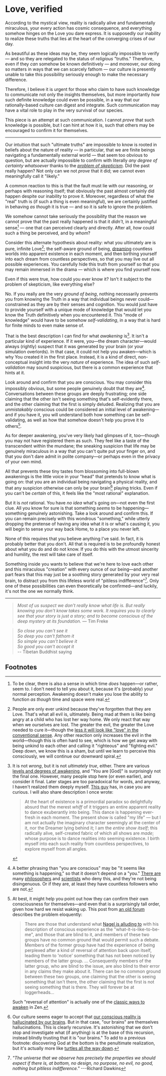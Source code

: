 # Love, verified

According to the mystical view, reality is radically alive and fundamentally miraculous, your every action has cosmic consequence, and everything somehow hinges on the Love you dare express. It is supposedly our inability to realize these truths that lies at the heart of the converging crises of our day.

As beautiful as these ideas may be, they seem logically impossible to verify — and so they are relegated to the status of _religious_ "truths." Therefore, even if they _can_ somehow be known definitively — and moreover, our doing so matters in ways that we can scarcely fathom — our culture is presently unable to take this possibility seriously enough to make the necessary difference.

Therefore, I believe it is urgent for those who claim to have such knowledge to communicate not only the insights themselves, but more importantly _how_ such definite knowledge could even be possible, in a way that our rationally-based culture can digest and integrate. Such communication may have a vital role to play in the very survival of our species.

This piece is an attempt at such communication. I cannot _prove_ that such knowledge is possible, but I can hint at how it is, such that others may be encouraged to confirm it for themselves.

---

Our intuition that such "ultimate truths" are impossible to know is rooted in beliefs about the nature of reality — in particular, that we are finite beings navigating a fundamentally external world — that seem too obvious to question, but are actually impossible to confirm with literally _any degree of certainty whatsoever_ thanks to the [_problem of skepticism_](radical-skepticism.md). Did the past really happen? Not only can we not _prove_ that it did; we cannot even meaningfully call it "likely."

A common reaction to this is that the fault must lie with our reasoning, or perhaps with reasoning itself; that obviously the past almost certainly did happen despite our inability to prove it. Moreover, regardless of what the "real" truth is (if such a thing is even meaningful), we are certainly justified in behaving _as though_ it is true — and so it is safe to ignore the problem.

We somehow cannot take seriously the possibility that the reason we cannot prove that the past really happened is that it _didn't_, in a meaningful sense[^no-time] — one that can perceived clearly and directly. After all, _how_ could such a thing be perceived, and by _whom_?

Consider this alternate hypothesis about reality: what you ultimately are is pure, infinite Love[^Love]; the self-aware ground of being, [dreaming](https://www.youtube.com/watch?v=ckiNNgfMKcQ) countless worlds into apparent existence in each moment, and then birthing yourself into each dream from countless perspectives, so that you may live out all possible experiences. You carefully hide this truth from yourself so that you may remain immersed in the drama — which is where you find yourself now.

Even if this were true, how could you ever know it? Isn't it subject to the problem of skepticism, like everything else?

No. If you really are the very _ground of being_, nothing necessarily prevents you from knowing the Truth in a way that individual beings never could—constrained as they are by their senses and cognition. You would just have to provide yourself with a unique mode of knowledge that would let you know the Truth definitively when you encountered it. This "mode of knowledge" would have to be somehow _self-validating_, in a way that is hard for finite minds to even make sense of.

That is the best description I can find for what _awakening_ is[^levels-of-awakening]. It isn't a particular kind of experience. If it were, you—the dream character—would always (rightly) suspect that it was generated by your brain (or your simulation overlords). In that case, it could not help you awaken—which is why You created it in the first place. Instead, it is a kind of direct, non-conceptual insight into the very _nature_ of experience. The idea of such _self-validation_ may sound suspicious, but there is a common experience that hints at it.

Look around and confirm that you are conscious. You may consider this impossibly obvious, but some people genuinely doubt that they are[^doubt]. Conversations between these groups are deeply frustrating; one side claiming that the other isn't seeing something that's self-evidently there, and the other claiming that the first is simply deluded. Realizing that you are _unmistakably_ conscious could be considered an initial level of awakening—and if you have it, you will understand both how something can be self-validating, as well as how that somehow doesn't help you prove it to others[^resist].

As for deeper awakening, you've very likely had glimpses of it, too—though you may not have registered them as such. They feel like a taste of the transcendent within the mundane; the sneaking suspicion that life may be genuinely miraculous in a way that you can't quite put your finger on, and that you don't dare admit in polite company—or perhaps even in the privacy of your own mind.

All that prevents these tiny tastes from blossoming into full-blown awakenings is the little voice in your "head" that pretends to know what is going on: that you are an individual being navigating a physical reality, and that any suspicion otherwise can only be your brain[^brain] playing tricks. Even if you can't be _certain_ of this, it feels like the "most rational" explanation.

But it is _not_ rational. You have _no idea_ what's going on—not even the first clue. All you know for sure is that something _seems_ to be happening—something genuinely astonishing. Take a look around and confirm this. If you can remain precisely with this wondrous "something," while utterly dropping the pretense of having any idea what it is or what's causing it, you will begin to sense your way back Home, to a place you never left.

None of this requires that you believe anything I've said. In fact, it is probably better that you don't. All that is required is to be profoundly honest about what you do and do not know. If you do this with the utmost sincerity and humility, the rest will take care of itself.

Something inside you wants to believe that we're here to love each other and this miraculous "creation" with every ounce of our being—and another part fears that this may just be a soothing story generated by your very real brain, to distract you from this lifeless world of "pitiless indifference"[^Dawkins]. Only one of these possibilities can even theoretically be confirmed—and luckily, it's not the one we normally think.

---

> _Most of us suspect we don’t really know what life is. But really knowing you don't know takes some work. It requires you to clearly see that your story is just a story; and to become conscious of the deep mystery at its foundation._ — Tim Freke

> *So close you can't see it <br/>
> So deep you can't fathom it <br/>
> So simple you can't believe it <br/>
> So good you can't accept it* <br/>
-- Tibetan Buddhist saying

## Footnotes

[^no-time]: To be clear, there is also a sense in which time _does_ happen—or rather, seem to. I don't need to tell you about it, because it's (probably) your normal perception. Awakening doesn't make you lose the ability to function _as though_ time and space were real.

[^Love]: People are only ever unkind because they've forgotten that they are Love. That's what all evil is, ultimately. Being mad at them is like being angry at a child who has lost her way home. We only react that way when we ourselves are lost. The greater the evil, the greater the Love needed to cure it—though the [less it will look like "love" in the conventional sense](https://www.snopes.com/fact-check/dalai-gun/). Any other reaction only increases the evil in the world—though this is often hard to see, which is how we get away with being unkind to each other and calling it "righteous" and "fighting evil." Deep down, we know this is a sham, but until we learn to perceive this consciously, we will continue our downward spiral.

[^levels-of-awakening]: It is not _wrong_, but it is not _ultimately true_, either. There are various [levels and degrees of awakening](/spirituality/three-stages-of-nonduality.md), and "You are [God]" is surprisingly not the final one. However, many people stop here (or even earlier), and consider it final. Later stages are too paradoxical for words, and anyway, I haven't realized them deeply myself. [This guy](https://www.youtube.com/watch?v=gbezCWitG_E) has, in case you are curious. I will also share description I once wrote:

    > At the heart of existence is a primordial paradox so delightfully absurd that the merest _whiff_ of it triggers an entire apparent reality to dance exuberantly into being. This dance is happening ever-fresh in each moment. The present show is called "my life" — but I am not actually the imaginary character seemingly at the center of it, nor the Dreamer lying behind it; I am the _entire show itself_; this radically alive, self-created fabric of which all shows are _made_; whose purpose is to dance realities into seeming existence. I birth myself into each such reality from countless perspectives, to explore myself from all angles.

[^doubt]: A better phrasing than "you are conscious" may be "it seems like something is happening," so that it doesn't depend on a "you." [There are](https://www.newyorker.com/magazine/2017/03/27/daniel-dennetts-science-of-the-soul) many [philosophers](https://aeon.co/essays/what-if-your-consciousness-is-an-illusion-created-by-your-brain) and [scientists](https://www.theatlantic.com/science/archive/2016/01/consciousness-color-brain/423522/) who deny this, and they're not being disingenuous. Or if they are, at least they have countless followers who are not.

[^resist]: At best, it might help you point out how they can confirm their own consciousness for themselves—and even that is a surprisingly tall order, given how hard we resist waking up. This post from [an old forum](http://web.archive.org/web/20141010211838/http://forums.philosophyforums.com:80/threads/is-there-a-hard-problem-of-consciousness-67768-2.html) describes the problem eloquently:

    > There are those that understand what [Nagel is alluding to](https://en.wikipedia.org/wiki/What_Is_It_Like_to_Be_a_Bat) with his description of conscious experience as the "what-it-is-like-to-be-me", and those that are blind to it, and members of these two groups have no common ground that would permit such a debate. Members of the former group have had the experience of being perplexed after a kind of reversal of attention back upon itself, leading them to 'notice' something that has not been noticed by members of the latter group. ... Consequently members of the latter group, who are blind to the issue, are also blind to their error in any claims they make about it. There can be no common ground between these two groups, one claiming that the other is seeing something that isn't there, the other claiming that the first is not seeing something that is there. They will forever be at loggerheads...

    Such "reversal of attention" is actually one of the [classic ways to awaken](https://www.reddit.com/r/zen/comments/z0c0p6/turn_the_light_around/) in Zen.

[^brain]: Our culture seems eager to accept that [our conscious reality is hallucinated by our brains](https://www.youtube.com/watch?v=lyu7v7nWzfo). But in that case, "our brains" are themselves hallucinations. This is clearly recursive. It's astonishing that we don't stop and investigate what (if anything) is at the base of this recursion, instead blindly trusting that it is "our brains." To add to a previous footnote: discovering God at the bottom is the penultimate realization, but it's actually more like [turtles all the way down](https://en.wikiquote.org/wiki/Turtles_all_the_way_down).

[^Dawkins]: _"The universe that we observe has precisely the properties we should expect if there is, at bottom, no design, no purpose, no evil, no good, nothing but pitiless indifference."_ ---Richard Dawkins